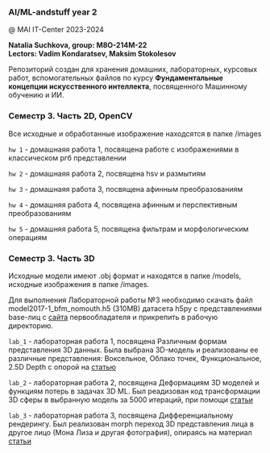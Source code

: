 ### AI/ML-andstuff year 2
@ MAI IT-Center 2023-2024

**Natalia Suchkova, group: М8О-214М-22**\
**Lectors: Vadim Kondaratsev, Maksim Stokolesov**


Репозиторий создан для хранения домашних, лабораторных, курсовых работ, вспомогательных файлов по курсу **Фундаментальные концепции искусственного интеллекта**, посвященного Машинному обучению и ИИ.

### Семестр 3. Часть 2D, OpenCV

Все исходные и обработанные изображение находсятся в папке /images

`hw 1` - домашнаяя работа 1, посвящена работе с изображениями в классическом ргб представлении

`hw 2` - домашнаяя работа 2, посвящена hsv и размытиям

`hw 3` - домашнаяя работа 3, посвящена афинным преобразованиям

`hw 4` - домашняя работа 4, посвящена афинным и перспективным преобразованиям

`hw 5` - домашняя работа 5, посвящена фильтрам и морфологическим операциям


### Семестр 3. Часть 3D
Исходные модели имеют .obj формат и находятся в папке /models, исходные изображения в папке /images. 

Для выполнения Лабораторной работы №3 необходимо скачать файл model2017-1_bfm_nomouth.h5 (310MB) датасета h5py с представлениями base-лиц с [сайта](https://faces.dmi.unibas.ch/bfm/bfm2017.html) первообладателя и прикрепить в рабочую директорию.

`lab_1` - лабораторная работа 1, посвящена Различным формам представления 3D данных. Была выбрана 3D-модель и реализованы ее различные представления: Воксельное, Облако точек, Функциональное, 2.5D Depth с опорой на [статью](https://habr.com/ru/companies/itmai/articles/503358/)

`lab_2` - лабораторная работа 2, посвящена Деформациям 3D моделей и функциям потерь в задачах 3D ML. Был реадизован код трансформации 3D сферы в выбранную модель за 5000 итераций, при помощи [статьи](https://habr.com/ru/companies/itmai/articles/504416/)

`lab_3` - лабораторная работа 3, посвящена Дифференциальному рендерингу. Был реализован morph переход 3D представления лица в другое лицо (Мона Лиза и другая фотография), опираясь на материал [статьи](https://habr.com/ru/companies/itmai/articles/520268/)